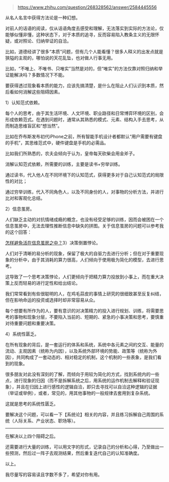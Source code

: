 > https://www.zhihu.com/question/268328562/answer/2584445556





从名人名言中获得方法论是一种幻想。

对前人的话语的阅读，仅从话语角度去感受和理解，无法落实到实际的方法论，仅能够似懂非懂，这种状态下，对于本质的追寻，反而容易陷入教条主义的无限怀疑，或对照论、归纳举证的自洽。

比如，道德经讲了很多“本质”问题，但有几个人能看懂？很多人释义的出发点就是狭隘的主观的，哪怕说的天花乱坠，也对做人行事无用。

比如，“不唯上、不唯书、只唯实”当然是对的，但“唯实”的方法仅靠对照归纳和举证能解决吗？多数情况下不能。

要获得透过现象看本质的能力，应该先搞清楚，是什么在阻止人们认识到本质，然后看如何消解这些阻碍因素。

1）认知范式依赖。

每个人的思考，由于其生活环境、人文环境、职业路径和日常博弈环境的区别，会形成依赖范式。在遇到问题时，通常从其熟悉的模式、元素、结构入手去思考，从而制造思维盲区和“想当然”。

比如在乔布斯发布初代iPhone之前，所有智能手机设计者都默认“用户需要有键盘的手机”，其思维范式中，硬件键盘是手机的必需品。

比如我们所熟悉的，农夫会倾向于认为，皇帝每天砍柴会用金斧子。

消解认知范式依赖，所需要的训练，主要是读书+穷举训练。

通过读书，代入他人在不同环境下的认知范式，获得更多对于自己认知范式的局限性的对比；

通过穷举训练，代入不同角色人，以及不同身份的人，对事物的分析方法，并进行比对和客观化总结。

2）信息茧房。

人们缺乏主动的对抗情绪成瘾的概念，也没有经受足够的训练，因而会被困在一个信息茧房中，无法去理性推断信息中缺失的拼图。关于信息茧房的问题可以参考我的这个回答：

[怎样避免活在信息茧房之中？](https://www.zhihu.com/question/493477576/answer/2580948998)3）决策倒置悖论。

人们对于清晰的易分析的现象，保留了极大的自驱力去进行分析；但在对于重要现象的分析中，由于其消耗的算力很高，人们倾向于使用极为简化的模型，去进行思考。

这导致了一个思考决策悖论，人们更倾向于把精力算力投放到小事上，而在重大决策上反而轻易的进行定性和给出结论。

我们常常看到有些很聪明的人，在鸡毛蒜皮的事情上研究的很细致甚至反复纠结，但在影响命运的投资或选择时却非常容易从众。

每个想要有所作为的人，要有意识的对决策精力的投入进行规划、训练，将需要思考的事物和现象分层，不要陷入当前的、短期的、紧急的小事决策和思考，要慎重对待重要问题和重要决策。

4）系统性匮乏。

在所有现象的背后，是一套运行的体系和系统，系统中各元素之间的交互、能量的流动、主观因素（统称为内因），以及系统外部环境的势能、政策等（统称为外因），共同构成了一套动态的、相对稳定的机制，这个机制的一些表象，是我们看到的现象。

很多朋友对此没有深刻的了解，而倾向于用较为简化的方式，找到系统内的一些点，进行现象的归因（而不是拆解系统之后，用系统的运作机制去解释和验证现象），并且在归因上进行感性的逻辑自洽，即只去寻找可以自洽这种逻辑的证据（举证或举例），或者，常见的，用其他事物的一般规律去套用到复杂系统。

这就是思考的系统性匮乏。

要解决这个问题，可以看一下【系统论】相关的内容，并且练习拆解自己周围的系统（人际关系、产业状态、职场等）。



---

在解决以上四个阻碍之后。

还需要进行大量的训练，可以用文字的形式，记录自己的分析和心得，乃至做出一些预测，然后过一阵子去观测结果，然后重复迭代自己的认知准确度。

以上。

我尽量写的容易读且字数不多了，希望对你有用。




